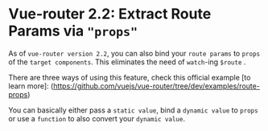 # Vue-router 2.2: Extract Route Params via `"props"`

As of `vue-router version 2.2`, you can also bind your `route params` to `props` of the `target components`. This eliminates the need of `watch`-ing `$route` .

There are three ways of using this feature, check this official example [to learn more]: (https://github.com/vuejs/vue-router/tree/dev/examples/route-props)

You can basically either pass a `static value`, bind a `dynamic value` to `props` or use a `function` to also convert your `dynamic value`.
